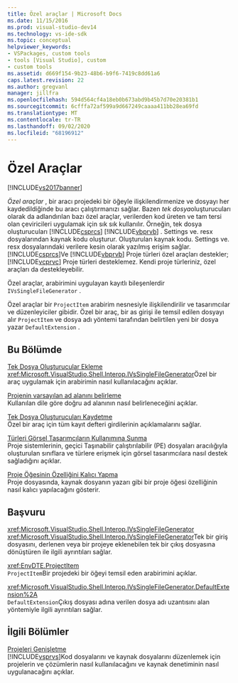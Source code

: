 ```yaml
---
title: Özel araçlar | Microsoft Docs
ms.date: 11/15/2016
ms.prod: visual-studio-dev14
ms.technology: vs-ide-sdk
ms.topic: conceptual
helpviewer_keywords:
- VSPackages, custom tools
- tools [Visual Studio], custom
- custom tools
ms.assetid: d669f154-9b23-48b6-b9f6-7419c8dd61a6
caps.latest.revision: 22
ms.author: gregvanl
manager: jillfra
ms.openlocfilehash: 594d564cf4a18eb0b673abd9b45b7d70e20381b1
ms.sourcegitcommit: 6cfffa72af599a9d667249caaaa411bb28ea69fd
ms.translationtype: MT
ms.contentlocale: tr-TR
ms.lasthandoff: 09/02/2020
ms.locfileid: "68196912"
---
```

# <a name="custom-tools"></a>Özel Araçlar
[!INCLUDE[vs2017banner](../../includes/vs2017banner.md)]

*Özel araçlar* , bir aracı projedeki bir öğeyle ilişkilendirmenize ve dosyayı her kaydedildiğinde bu aracı çalıştırmanızı sağlar. Bazen *tek dosya*oluşturucuları olarak da adlandırılan bazı özel araçlar, verilerden kod üreten ve tam tersi olan çeviricileri uygulamak için sık sık kullanılır. Örneğin, tek dosya oluşturucuları [!INCLUDE[csprcs](../../includes/csprcs-md.md)] [!INCLUDE[vbprvb](../../includes/vbprvb-md.md)] . Settings ve. resx dosyalarından kaynak kodu oluşturur. Oluşturulan kaynak kodu. Settings ve. resx dosyalarındaki verilere kesin olarak yazılmış erişim sağlar. [!INCLUDE[csprcs](../../includes/csprcs-md.md)]Ve [!INCLUDE[vbprvb](../../includes/vbprvb-md.md)] Proje türleri özel araçları destekler; [!INCLUDE[vcprvc](../../includes/vcprvc-md.md)] Proje türleri desteklemez. Kendi proje türleriniz, özel araçları da destekleyebilir.  
  
 Özel araçlar, arabirimini uygulayan kayıtlı bileşenlerdir `IVsSingleFileGenerator` .  
  
 Özel araçlar bir `ProjectItem` arabirim nesnesiyle ilişkilendirilir ve tasarımcılar ve düzenleyiciler gibidir. Özel bir araç, bir as girişi ile temsil edilen dosyayı alır `ProjectItem` ve dosya adı yöntemi tarafından belirtilen yeni bir dosya yazar `DefaultExtension` .  
  
## <a name="in-this-section"></a>Bu Bölümde  
 [Tek Dosya Oluşturucular Ekleme](../../extensibility/internals/implementing-single-file-generators.md)  
 <xref:Microsoft.VisualStudio.Shell.Interop.IVsSingleFileGenerator>Özel bir araç uygulamak için arabirimin nasıl kullanılacağını açıklar.  
  
 [Projenin varsayılan ad alanını belirleme](../../misc/determining-the-default-namespace-of-a-project.md)  
 Kullanılan dile göre doğru ad alanının nasıl belirleneceğini açıklar.  
  
 [Tek Dosya Oluşturucuları Kaydetme](../../extensibility/internals/registering-single-file-generators.md)  
 Özel bir araç için tüm kayıt defteri girdilerinin açıklamalarını sağlar.  
  
 [Türleri Görsel Tasarımcıların Kullanımına Sunma](../../extensibility/internals/exposing-types-to-visual-designers.md)  
 Proje sistemlerinin, geçici Taşınabilir çalıştırılabilir (PE) dosyaları aracılığıyla oluşturulan sınıflara ve türlere erişmek için görsel tasarımcılara nasıl destek sağladığını açıklar.  
  
 [Proje Öğesinin Özelliğini Kalıcı Yapma](../../extensibility/persisting-the-property-of-a-project-item.md)  
 Proje dosyasında, kaynak dosyanın yazarı gibi bir proje öğesi özelliğinin nasıl kalıcı yapılacağını gösterir.  
  
## <a name="reference"></a>Başvuru  
 <xref:Microsoft.VisualStudio.Shell.Interop.IVsSingleFileGenerator>  
 <xref:Microsoft.VisualStudio.Shell.Interop.IVsSingleFileGenerator>Tek bir giriş dosyasını, derlenen veya bir projeye eklenebilen tek bir çıkış dosyasına dönüştüren ile ilgili ayrıntıları sağlar.  
  
 <xref:EnvDTE.ProjectItem>  
 `ProjectItem`Bir projedeki bir öğeyi temsil eden arabirimini açıklar.  
  
 <xref:Microsoft.VisualStudio.Shell.Interop.IVsSingleFileGenerator.DefaultExtension%2A>  
 `DefaultExtension`Çıkış dosyası adına verilen dosya adı uzantısını alan yöntemiyle ilgili ayrıntıları sağlar.  
  
## <a name="related-sections"></a>İlgili Bölümler  
 [Projeleri Genişletme](../../extensibility/extending-projects.md)  
 [!INCLUDE[vsprvs](../../includes/vsprvs-md.md)]Kod dosyalarını ve kaynak dosyalarını düzenlemek için projelerin ve çözümlerin nasıl kullanılacağını ve kaynak denetiminin nasıl uygulanacağını açıklar.
